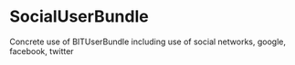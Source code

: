 SocialUserBundle
================

Concrete use of BITUserBundle including use of social networks, google, facebook, twitter
